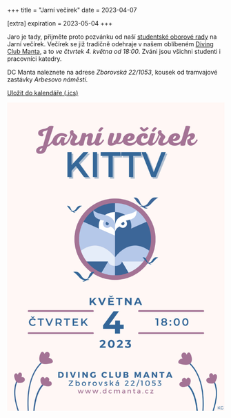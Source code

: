 +++
title = "Jarní večírek"
date = 2023-04-07

[extra]
expiration = 2023-05-04
+++

Jaro je tady, přijměte proto pozvánku od naší [studentské oborové rady](https://sor.it.pedf.cuni.cz/) na Jarní večírek. Večírek se již tradičně odehraje v našem oblíbeném [Diving Club Manta](http://dcmanta.cz/cafebarmanta.html), a to *ve čtvrtek 4. května od 18:00*. Zváni jsou všichni studenti i pracovníci katedry.

DC Manta naleznete na adrese *Zborovská 22/1053*, kousek od tramvajové zastávky *Arbesovo náměstí*.

[Uložit do kalendáře (.ics)](jarni_vecirek_IT_2023.ics)

![Jarní večírek - pozvánka](plakat.png)
